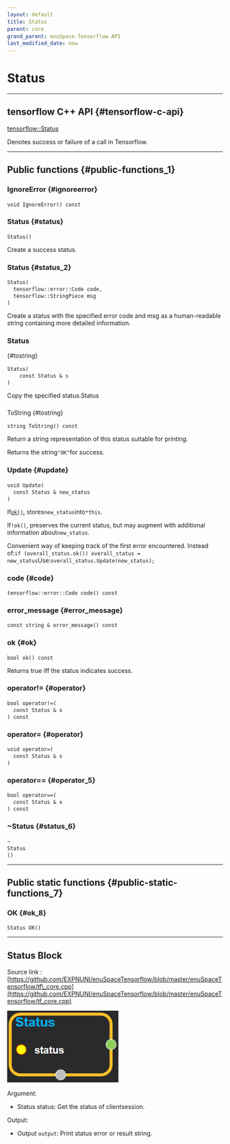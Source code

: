 ```yaml
--- 
layout: default 
title: Status 
parent: core 
grand_parent: enuSpace-Tensorflow API 
last_modified_date: now 
--- 
```


# Status

---

## tensorflow C++ API {#tensorflow-c-api}

[tensorflow::Status](https://www.tensorflow.org/api_docs/cc/class/tensorflow/status.html)

Denotes success or failure of a call in Tensorflow.

---

## Public functions {#public-functions_1}

### IgnoreError {#ignoreerror}

```
void IgnoreError() const
```

### Status {#status}

```
Status()
```

Create a success status.

### Status {#status_2}

```
Status(
  tensorflow::error::Code code,
  tensorflow::StringPiece msg
)
```

Create a status with the specified error code and msg as a human-readable string containing more detailed information.

### Status

{\#tostring}

```
Status(
    const Status & s
)
```

Copy the specified status.Status

### 

ToString {\#tostring}

```
string ToString() const
```

Return a string representation of this status suitable for printing.

Returns the string`"OK"`for success.

### Update {#update}

```
void Update(
  const Status & new_status
)
```

If[`ok()`](https://www.tensorflow.org/api_docs/cc/class/tensorflow/status.html#classtensorflow_1_1_status_1a6c078283eadeeb5ed337f36582138c00), stores`new_status`into`*this`.

If`!ok()`, preserves the current status, but may augment with additional information about`new_status`.

Convenient way of keeping track of the first error encountered. Instead of:`if (overall_status.ok()) overall_status = new_status`Use:`overall_status.Update(new_status);`

### code {#code}

```
tensorflow::error::Code code() const
```

### error\_message {#error_message}

```
const string & error_message() const
```

### ok {#ok}

```
bool ok() const
```

Returns true iff the status indicates success.

### operator!= {#operator}

```
bool operator!=(
  const Status & x
) const
```

### operator= {#operator}

```
void operator=(
  const Status & s
)
```

### operator== {#operator_5}

```
bool operator==(
  const Status & x
) const
```

### ~Status {#status_6}

```
~
Status
()
```

---

## Public static functions {#public-static-functions_7}

### OK {#ok_8}

```
Status OK()
```

---

## Status Block

Source link :[https://github.com/EXPNUNI/enuSpaceTensorflow/blob/master/enuSpaceTensorflow/tf\_core.cpp](https://github.com/EXPNUNI/enuSpaceTensorflow/blob/master/enuSpaceTensorflow/tf_core.cpp)

![](./assets/core/status1.png)

Argument:

* Status status: Get the status of clientsession.

Output:

* Output `output`: Print status error or result string.



